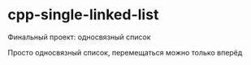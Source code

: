 # cpp-single-linked-list
Финальный проект: односвязный список

Просто односвязный список, перемещаться можно только вперёд
